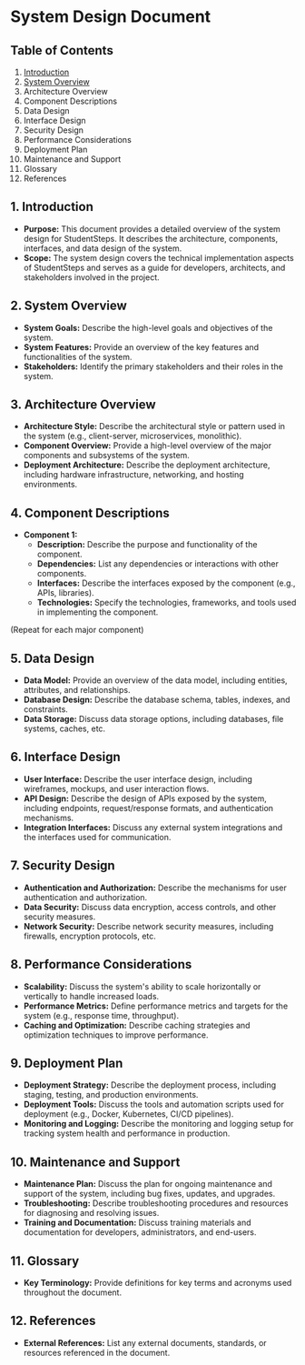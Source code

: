 
# System Design Document

## Table of Contents

1. [Introduction][1]
2. [System Overview][2]
3. Architecture Overview
4. Component Descriptions
5. Data Design
6. Interface Design
7. Security Design
8. Performance Considerations
9. Deployment Plan
10. Maintenance and Support
11. Glossary
12. References

[1]: introduction
## 1. Introduction

- **Purpose:** This document provides a detailed overview of the system design for StudentSteps. It describes the architecture, components, interfaces, and data design of the system.
- **Scope:** The system design covers the technical implementation aspects of StudentSteps and serves as a guide for developers, architects, and stakeholders involved in the project.

[2]: System
## 2. System Overview

- **System Goals:** Describe the high-level goals and objectives of the system.
- **System Features:** Provide an overview of the key features and functionalities of the system.
- **Stakeholders:** Identify the primary stakeholders and their roles in the system.

## 3. Architecture Overview

- **Architecture Style:** Describe the architectural style or pattern used in the system (e.g., client-server, microservices, monolithic).
- **Component Overview:** Provide a high-level overview of the major components and subsystems of the system.
- **Deployment Architecture:** Describe the deployment architecture, including hardware infrastructure, networking, and hosting environments.

## 4. Component Descriptions

- **Component 1:**
    - **Description:** Describe the purpose and functionality of the component.
    - **Dependencies:** List any dependencies or interactions with other components.
    - **Interfaces:** Describe the interfaces exposed by the component (e.g., APIs, libraries).
    - **Technologies:** Specify the technologies, frameworks, and tools used in implementing the component.

(Repeat for each major component)

## 5. Data Design

- **Data Model:** Provide an overview of the data model, including entities, attributes, and relationships.
- **Database Design:** Describe the database schema, tables, indexes, and constraints.
- **Data Storage:** Discuss data storage options, including databases, file systems, caches, etc.

## 6. Interface Design

- **User Interface:** Describe the user interface design, including wireframes, mockups, and user interaction flows.
- **API Design:** Describe the design of APIs exposed by the system, including endpoints, request/response formats, and authentication mechanisms.
- **Integration Interfaces:** Discuss any external system integrations and the interfaces used for communication.

## 7. Security Design

- **Authentication and Authorization:** Describe the mechanisms for user authentication and authorization.
- **Data Security:** Discuss data encryption, access controls, and other security measures.
- **Network Security:** Describe network security measures, including firewalls, encryption protocols, etc.

## 8. Performance Considerations

- **Scalability:** Discuss the system's ability to scale horizontally or vertically to handle increased loads.
- **Performance Metrics:** Define performance metrics and targets for the system (e.g., response time, throughput).
- **Caching and Optimization:** Describe caching strategies and optimization techniques to improve performance.

## 9. Deployment Plan

- **Deployment Strategy:** Describe the deployment process, including staging, testing, and production environments.
- **Deployment Tools:** Discuss the tools and automation scripts used for deployment (e.g., Docker, Kubernetes, CI/CD pipelines).
- **Monitoring and Logging:** Describe the monitoring and logging setup for tracking system health and performance in production.

## 10. Maintenance and Support

- **Maintenance Plan:** Discuss the plan for ongoing maintenance and support of the system, including bug fixes, updates, and upgrades.
- **Troubleshooting:** Describe troubleshooting procedures and resources for diagnosing and resolving issues.
- **Training and Documentation:** Discuss training materials and documentation for developers, administrators, and end-users.

## 11. Glossary

- **Key Terminology:** Provide definitions for key terms and acronyms used throughout the document.

## 12. References

- **External References:** List any external documents, standards, or resources referenced in the document.